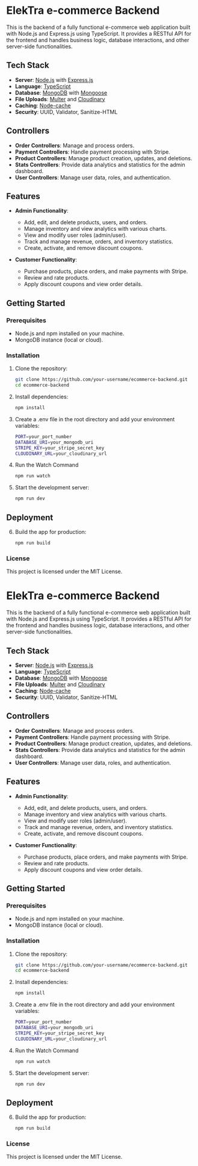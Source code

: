 # ElekTra e-commerce Backend

This is the backend of a fully functional e-commerce web application built with Node.js and Express.js using TypeScript. It provides a RESTful API for the frontend and handles business logic, database interactions, and other server-side functionalities.

## Tech Stack

- **Server**: [Node.js](https://nodejs.org/) with [Express.js](https://expressjs.com/)
- **Language**: [TypeScript](https://www.typescriptlang.org/)
- **Database**: [MongoDB](https://www.mongodb.com/) with [Mongoose](https://mongoosejs.com/)
- **File Uploads**: [Multer](https://github.com/expressjs/multer) and [Cloudinary](https://cloudinary.com/)
- **Caching**: [Node-cache](https://www.npmjs.com/package/node-cache)
- **Security**: UUID, Validator, Sanitize-HTML

## Controllers

- **Order Controllers**: Manage and process orders.
- **Payment Controllers**: Handle payment processing with Stripe.
- **Product Controllers**: Manage product creation, updates, and deletions.
- **Stats Controllers**: Provide data analytics and statistics for the admin dashboard.
- **User Controllers**: Manage user data, roles, and authentication.

## Features

- **Admin Functionality**:
  - Add, edit, and delete products, users, and orders.
  - Manage inventory and view analytics with various charts.
  - View and modify user roles (admin/user).
  - Track and manage revenue, orders, and inventory statistics.
  - Create, activate, and remove discount coupons.

- **Customer Functionality**:
  - Purchase products, place orders, and make payments with Stripe.
  - Review and rate products.
  - Apply discount coupons and view order details.

## Getting Started

### Prerequisites

- Node.js and npm installed on your machine.
- MongoDB instance (local or cloud).

### Installation

1. Clone the repository:
   ```bash
   git clone https://github.com/your-username/ecommerce-backend.git
   cd ecommerce-backend
   
2. Install dependencies:
   ```bash
   npm install
   
3. Create a .env file in the root directory and add your environment variables:
    ```bash
    PORT=your_port_number
    DATABASE_URI=your_mongodb_uri
    STRIPE_KEY=your_stripe_secret_key
    CLOUDINARY_URL=your_cloudinary_url
    
4. Run the Watch Command
    ```bash
    npm run watch
    
5. Start the development server:
    ```bash
    npm run dev

## Deployment

6. Build the app for production:
    ```bash
    npm run build

### License
This project is licensed under the MIT License.
# ElekTra e-commerce Backend

This is the backend of a fully functional e-commerce web application built with Node.js and Express.js using TypeScript. It provides a RESTful API for the frontend and handles business logic, database interactions, and other server-side functionalities.

## Tech Stack

- **Server**: [Node.js](https://nodejs.org/) with [Express.js](https://expressjs.com/)
- **Language**: [TypeScript](https://www.typescriptlang.org/)
- **Database**: [MongoDB](https://www.mongodb.com/) with [Mongoose](https://mongoosejs.com/)
- **File Uploads**: [Multer](https://github.com/expressjs/multer) and [Cloudinary](https://cloudinary.com/)
- **Caching**: [Node-cache](https://www.npmjs.com/package/node-cache)
- **Security**: UUID, Validator, Sanitize-HTML

## Controllers

- **Order Controllers**: Manage and process orders.
- **Payment Controllers**: Handle payment processing with Stripe.
- **Product Controllers**: Manage product creation, updates, and deletions.
- **Stats Controllers**: Provide data analytics and statistics for the admin dashboard.
- **User Controllers**: Manage user data, roles, and authentication.

## Features

- **Admin Functionality**:
  - Add, edit, and delete products, users, and orders.
  - Manage inventory and view analytics with various charts.
  - View and modify user roles (admin/user).
  - Track and manage revenue, orders, and inventory statistics.
  - Create, activate, and remove discount coupons.

- **Customer Functionality**:
  - Purchase products, place orders, and make payments with Stripe.
  - Review and rate products.
  - Apply discount coupons and view order details.

## Getting Started

### Prerequisites

- Node.js and npm installed on your machine.
- MongoDB instance (local or cloud).

### Installation

1. Clone the repository:
   ```bash
   git clone https://github.com/your-username/ecommerce-backend.git
   cd ecommerce-backend
   
2. Install dependencies:
   ```bash
   npm install
   
3. Create a .env file in the root directory and add your environment variables:
    ```bash
    PORT=your_port_number
    DATABASE_URI=your_mongodb_uri
    STRIPE_KEY=your_stripe_secret_key
    CLOUDINARY_URL=your_cloudinary_url
    
4. Run the Watch Command
    ```bash
    npm run watch
    
5. Start the development server:
    ```bash
    npm run dev

## Deployment

6. Build the app for production:
    ```bash
    npm run build

### License
This project is licensed under the MIT License.
